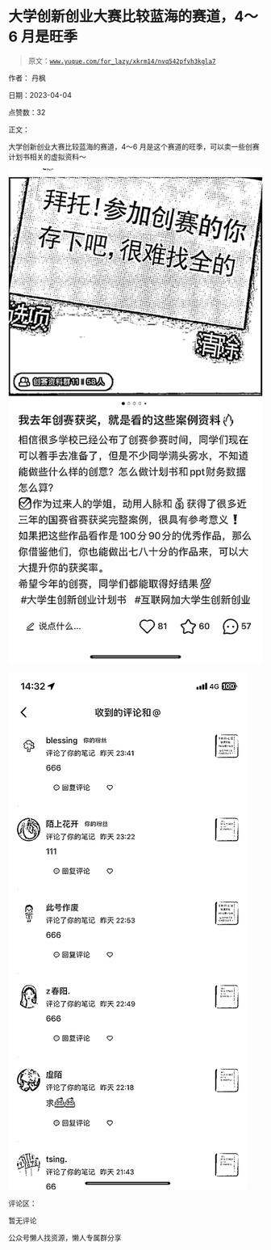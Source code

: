 # 大学创新创业大赛比较蓝海的赛道，4～6 月是旺季

> 原文：[`www.yuque.com/for_lazy/xkrm14/nvq542pfvh3kgla7`](https://www.yuque.com/for_lazy/xkrm14/nvq542pfvh3kgla7)

作者： 丹枫

日期：2023-04-04

点赞数：32

正文：

大学创新创业大赛比较蓝海的赛道，4～6 月是这个赛道的旺季，可以卖一些创赛计划书相关的虚拟资料～

![](img/f696ecba4dd92b34869da1e35abb45cb.png)

![](img/c6f47e337c9a5ef6b3df8ab079808bd1.png)

评论区：

暂无评论

公众号懒人找资源，懒人专属群分享

